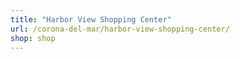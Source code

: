```yaml
---
title: "Harbor View Shopping Center"
url: /corona-del-mar/harbor-view-shopping-center/
shop: shop
---
```

